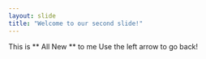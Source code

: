 ```yaml
---
layout: slide
title: "Welcome to our second slide!"
---
```

This is ** All New ** to me
Use the left arrow to go back!